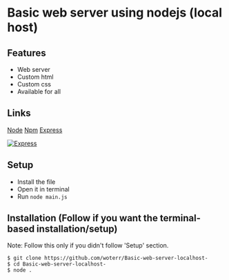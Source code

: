 # Basic web server using nodejs (local host)

## Features


- Web server
- Custom html
- Custom css
- Available for all

## Links


[Node](https://nodejs.org "Node")
[Npm](https://npmjs.com "Npm")
[Express](https://www.npmjs.com/package/express "Express")

[![Express](https://rithmapp.s3-us-west-2.amazonaws.com/assets/express-logo.png "Express")](https://www.npmjs.com/package/express "Express")


## Setup

- Install the file 
- Open it in terminal
- Run ```node main.js```


## Installation (Follow if you want the terminal-based installation/setup)

Note: Follow this only if you didn't follow 'Setup' section.

```
$ git clone https://github.com/woterr/Basic-web-server-localhost-
$ cd Basic-web-server-localhost-
$ node .
```
